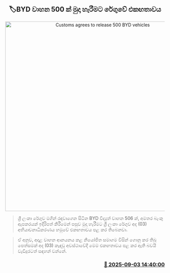 <p align='center'><b><h2 align='center' title='Customs agrees to release 500 BYD vehicles'>🏷BYD වාහන 500 ක් මුදා හැරීමට රේගුවේ එකඟතාවය</h2></b></p>
<p align='center'><img src='https://helakuru.sgp1.cdn.digitaloceanspaces.com/esana/images/lib/byd-new-u.jpg' width='600' alt='Customs agrees to release 500 BYD vehicles'></p>

> ශ්‍රී ලංකා රේගුව මගින් රඳවාගෙන සිටින BYD විද්‍යුත් වාහන 506 ක්, අමතර බැංකු ඇපකරයක් ඉදිරිපත් කිරීමෙන් පසුව මුදා හැරීමට ශ්‍රී ලංකා රේගුව අද (03) අභියාචනාධිකරණය හමුවේ එකඟතාවය පළ කර තිබෙනවා.

> ඒ අනුව, අදාළ වාහන ආනයනය කළ නියෝජිත සමාගම විසින් ගොනු කර තිබූ පෙත්සමක් අද (03) කැඳවූ අවස්ථාවේදී මෙම එකඟතාවය පළ කර ඇති බවයි වැඩිදුරටත් සඳහන් වන්නේ.



<h3 align='right'><a href='https://www.helakuru.lk/esana/p/113313/'>📅 2025-09-03 14:40:00</a></h3>
